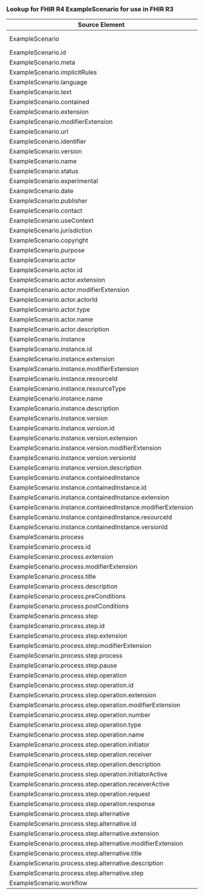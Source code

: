 ### Lookup for FHIR R4 ExampleScenario for use in FHIR R3

| Source Element | Usage | Target |
| -------------- | ----- | ------ |
| ExampleScenario | UseExtension | http://hl7.org/fhir/4.0/StructureDefinition/extension-ExampleScenario |
| ExampleScenario.id | UseExtensionFromAncestor | - |
| ExampleScenario.meta | UseExtensionFromAncestor | - |
| ExampleScenario.implicitRules | UseExtensionFromAncestor | - |
| ExampleScenario.language | UseExtensionFromAncestor | - |
| ExampleScenario.text | UseExtensionFromAncestor | - |
| ExampleScenario.contained | UseExtensionFromAncestor | - |
| ExampleScenario.extension | UseExtensionFromAncestor | - |
| ExampleScenario.modifierExtension | UseExtensionFromAncestor | - |
| ExampleScenario.url | UseExtensionFromAncestor | - |
| ExampleScenario.identifier | UseExtensionFromAncestor | - |
| ExampleScenario.version | UseExtensionFromAncestor | - |
| ExampleScenario.name | UseExtensionFromAncestor | - |
| ExampleScenario.status | UseExtensionFromAncestor | - |
| ExampleScenario.experimental | UseExtensionFromAncestor | - |
| ExampleScenario.date | UseExtensionFromAncestor | - |
| ExampleScenario.publisher | UseExtensionFromAncestor | - |
| ExampleScenario.contact | UseExtensionFromAncestor | - |
| ExampleScenario.useContext | UseExtensionFromAncestor | - |
| ExampleScenario.jurisdiction | UseExtensionFromAncestor | - |
| ExampleScenario.copyright | UseExtensionFromAncestor | - |
| ExampleScenario.purpose | UseExtensionFromAncestor | - |
| ExampleScenario.actor | UseExtensionFromAncestor | - |
| ExampleScenario.actor.id | UseExtensionFromAncestor | - |
| ExampleScenario.actor.extension | UseExtensionFromAncestor | - |
| ExampleScenario.actor.modifierExtension | UseExtensionFromAncestor | - |
| ExampleScenario.actor.actorId | UseExtensionFromAncestor | - |
| ExampleScenario.actor.type | UseExtensionFromAncestor | - |
| ExampleScenario.actor.name | UseExtensionFromAncestor | - |
| ExampleScenario.actor.description | UseExtensionFromAncestor | - |
| ExampleScenario.instance | UseExtensionFromAncestor | - |
| ExampleScenario.instance.id | UseExtensionFromAncestor | - |
| ExampleScenario.instance.extension | UseExtensionFromAncestor | - |
| ExampleScenario.instance.modifierExtension | UseExtensionFromAncestor | - |
| ExampleScenario.instance.resourceId | UseExtensionFromAncestor | - |
| ExampleScenario.instance.resourceType | UseExtensionFromAncestor | - |
| ExampleScenario.instance.name | UseExtensionFromAncestor | - |
| ExampleScenario.instance.description | UseExtensionFromAncestor | - |
| ExampleScenario.instance.version | UseExtensionFromAncestor | - |
| ExampleScenario.instance.version.id | UseExtensionFromAncestor | - |
| ExampleScenario.instance.version.extension | UseExtensionFromAncestor | - |
| ExampleScenario.instance.version.modifierExtension | UseExtensionFromAncestor | - |
| ExampleScenario.instance.version.versionId | UseExtensionFromAncestor | - |
| ExampleScenario.instance.version.description | UseExtensionFromAncestor | - |
| ExampleScenario.instance.containedInstance | UseExtensionFromAncestor | - |
| ExampleScenario.instance.containedInstance.id | UseExtensionFromAncestor | - |
| ExampleScenario.instance.containedInstance.extension | UseExtensionFromAncestor | - |
| ExampleScenario.instance.containedInstance.modifierExtension | UseExtensionFromAncestor | - |
| ExampleScenario.instance.containedInstance.resourceId | UseExtensionFromAncestor | - |
| ExampleScenario.instance.containedInstance.versionId | UseExtensionFromAncestor | - |
| ExampleScenario.process | UseExtensionFromAncestor | - |
| ExampleScenario.process.id | UseExtensionFromAncestor | - |
| ExampleScenario.process.extension | UseExtensionFromAncestor | - |
| ExampleScenario.process.modifierExtension | UseExtensionFromAncestor | - |
| ExampleScenario.process.title | UseExtensionFromAncestor | - |
| ExampleScenario.process.description | UseExtensionFromAncestor | - |
| ExampleScenario.process.preConditions | UseExtensionFromAncestor | - |
| ExampleScenario.process.postConditions | UseExtensionFromAncestor | - |
| ExampleScenario.process.step | UseExtensionFromAncestor | - |
| ExampleScenario.process.step.id | UseExtensionFromAncestor | - |
| ExampleScenario.process.step.extension | UseExtensionFromAncestor | - |
| ExampleScenario.process.step.modifierExtension | UseExtensionFromAncestor | - |
| ExampleScenario.process.step.process | UseExtensionFromAncestor | - |
| ExampleScenario.process.step.pause | UseExtensionFromAncestor | - |
| ExampleScenario.process.step.operation | UseExtensionFromAncestor | - |
| ExampleScenario.process.step.operation.id | UseExtensionFromAncestor | - |
| ExampleScenario.process.step.operation.extension | UseExtensionFromAncestor | - |
| ExampleScenario.process.step.operation.modifierExtension | UseExtensionFromAncestor | - |
| ExampleScenario.process.step.operation.number | UseExtensionFromAncestor | - |
| ExampleScenario.process.step.operation.type | UseExtensionFromAncestor | - |
| ExampleScenario.process.step.operation.name | UseExtensionFromAncestor | - |
| ExampleScenario.process.step.operation.initiator | UseExtensionFromAncestor | - |
| ExampleScenario.process.step.operation.receiver | UseExtensionFromAncestor | - |
| ExampleScenario.process.step.operation.description | UseExtensionFromAncestor | - |
| ExampleScenario.process.step.operation.initiatorActive | UseExtensionFromAncestor | - |
| ExampleScenario.process.step.operation.receiverActive | UseExtensionFromAncestor | - |
| ExampleScenario.process.step.operation.request | UseExtensionFromAncestor | - |
| ExampleScenario.process.step.operation.response | UseExtensionFromAncestor | - |
| ExampleScenario.process.step.alternative | UseExtensionFromAncestor | - |
| ExampleScenario.process.step.alternative.id | UseExtensionFromAncestor | - |
| ExampleScenario.process.step.alternative.extension | UseExtensionFromAncestor | - |
| ExampleScenario.process.step.alternative.modifierExtension | UseExtensionFromAncestor | - |
| ExampleScenario.process.step.alternative.title | UseExtensionFromAncestor | - |
| ExampleScenario.process.step.alternative.description | UseExtensionFromAncestor | - |
| ExampleScenario.process.step.alternative.step | UseExtensionFromAncestor | - |
| ExampleScenario.workflow | UseExtensionFromAncestor | - |
